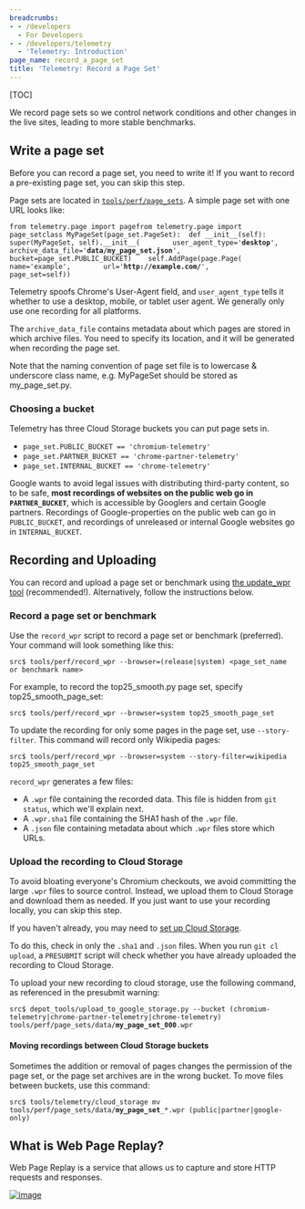 ```yaml
---
breadcrumbs:
- - /developers
  - For Developers
- - /developers/telemetry
  - 'Telemetry: Introduction'
page_name: record_a_page_set
title: 'Telemetry: Record a Page Set'
---
```


[TOC]

We record page sets so we control network conditions and other changes in the
live sites, leading to more stable benchmarks.

## Write a page set

Before you can record a page set, you need to write it! If you want to record a
pre-existing page set, you can skip this step.

Page sets are located in
[`tools/perf/page_sets`](https://code.google.com/p/chromium/codesearch#chromium/src/tools/perf/page_sets/).
A simple page set with one URL looks like:

<pre><code>from telemetry.page import pagefrom telemetry.page import page_setclass MyPageSet(page_set.PageSet):  def __init__(self):    super(MyPageSet, self).__init__(        user_agent_type='<b>desktop</b>',        archive_data_file='<b>data/my_page_set.json</b>',        bucket=page_set.PUBLIC_BUCKET)    self.AddPage(page.Page(        name='example',        url='<b>http://example.com/</b>',        page_set=self))
</code></pre>

Telemetry spoofs Chrome's User-Agent field, and `user_agent_type` tells it
whether to use a desktop, mobile, or tablet user agent. We generally only use
one recording for all platforms.

The `archive_data_file` contains metadata about which pages are stored in which
archive files. You need to specify its location, and it will be generated when
recording the page set.

Note that the naming convention of page set file is to lowercase & underscore
class name, e.g. MyPageSet should be stored as my_page_set.py.

### Choosing a bucket

Telemetry has three Cloud Storage buckets you can put page sets in.

*   `page_set.PUBLIC_BUCKET == 'chromium-telemetry'`
*   `page_set.PARTNER_BUCKET == 'chrome-partner-telemetry'`
*   `page_set.INTERNAL_BUCKET == 'chrome-telemetry'`

Google wants to avoid legal issues with distributing third-party content, so to
be safe, **most recordings of websites on the public web go in
`PARTNER_BUCKET`**, which is accessible by Googlers and certain Google partners.
Recordings of Google-properties on the public web can go in `PUBLIC_BUCKET`, and
recordings of unreleased or internal Google websites go in `INTERNAL_BUCKET`.

## Recording and Uploading

You can record and upload a page set or benchmark using
[the update_wpr tool](https://source.chromium.org/chromium/chromium/src/+/main:tools/perf/recording_benchmarks.md)
(recommended!). Alternatively, follow the instructions below.

### Record a page set or benchmark

Use the `record_wpr` script to record a page set or benchmark (preferred). Your
command will look something like this:

```none
src$ tools/perf/record_wpr --browser=(release|system) <page_set_name or benchmark name>
```

For example, to record the top25_smooth.py page set, specify
top25_smooth_page_set:

```none
src$ tools/perf/record_wpr --browser=system top25_smooth_page_set
```

To update the recording for only some pages in the page set, use
`--story-filter`. This command will record only Wikipedia pages:

```none
src$ tools/perf/record_wpr --browser=system --story-filter=wikipedia top25_smooth_page_set
```

`record_wpr` generates a few files:

*   A `.wpr` file containing the recorded data. This file is hidden from
            `git status`, which we'll explain next.
*   A `.wpr.sha1` file containing the SHA1 hash of the `.wpr` file.
*   A `.json` file containing metadata about which `.wpr` files store
            which URLs.

### Upload the recording to Cloud Storage

To avoid bloating everyone's Chromium checkouts, we avoid committing the large
`.wpr` files to source control. Instead, we upload them to Cloud Storage and
download them as needed. If you just want to use your recording locally, you can
skip this step.

If you haven't already, you may need to [set up Cloud
Storage](/developers/telemetry/upload_to_cloud_storage).

To do this, check in only the `.sha1` and `.json` files. When you run `git cl
upload`, a `PRESUBMIT` script will check whether you have already uploaded the
recording to Cloud Storage.

To upload your new recording to cloud storage, use the following command, as
referenced in the presubmit warning:

<pre><code>src$ depot_tools/upload_to_google_storage.py --bucket (chromium-telemetry|chrome-partner-telemetry|chrome-telemetry) tools/perf/page_sets/data/<b>my_page_set_000</b>.wpr
</code></pre>

#### Moving recordings between Cloud Storage buckets

Sometimes the addition or removal of pages changes the permission of the page
set, or the page set archives are in the wrong bucket. To move files between
buckets, use this command:

<pre><code>src$ tools/telemetry/cloud_storage mv tools/perf/page_sets/data/<b>my_page_set</b>_*.wpr (public|partner|google-only)
</code></pre>

## What is Web Page Replay?

Web Page Replay is a service that allows us to capture and store HTTP requests
and responses.

[<img alt="image"
src="/developers/telemetry/record_a_page_set/WebPageReplayDiagram.png">](/developers/telemetry/record_a_page_set/WebPageReplayDiagram.png)
